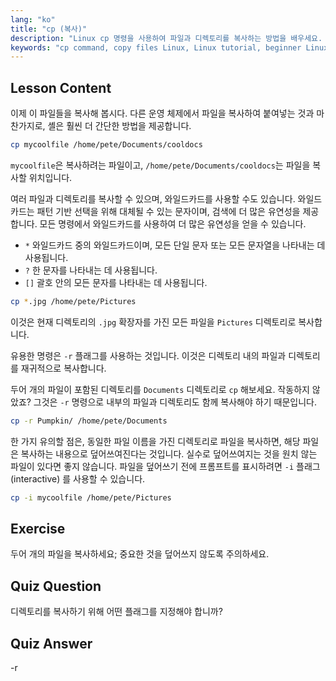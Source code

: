 ```yaml
---
lang: "ko"
title: "cp (복사)"
description: "Linux cp 명령을 사용하여 파일과 디렉토리를 복사하는 방법을 배우세요. -r 및 와일드카드와 같은 옵션을 이해하세요. 오늘 Linux 여정을 시작하세요!"
keywords: "cp command, copy files Linux, Linux tutorial, beginner Linux, cp -r, Linux wildcards, Linux guide"
---
```


## Lesson Content

이제 이 파일들을 복사해 봅시다. 다른 운영 체제에서 파일을 복사하여 붙여넣는 것과 마찬가지로, 셸은 훨씬 더 간단한 방법을 제공합니다.

```bash
cp mycoolfile /home/pete/Documents/cooldocs
```

`mycoolfile`은 복사하려는 파일이고, `/home/pete/Documents/cooldocs`는 파일을 복사할 위치입니다.

여러 파일과 디렉토리를 복사할 수 있으며, 와일드카드를 사용할 수도 있습니다. 와일드카드는 패턴 기반 선택을 위해 대체될 수 있는 문자이며, 검색에 더 많은 유연성을 제공합니다. 모든 명령에서 와일드카드를 사용하여 더 많은 유연성을 얻을 수 있습니다.

- `*` 와일드카드 중의 와일드카드이며, 모든 단일 문자 또는 모든 문자열을 나타내는 데 사용됩니다.
- `?` 한 문자를 나타내는 데 사용됩니다.
- `[]` 괄호 안의 모든 문자를 나타내는 데 사용됩니다.

```bash
cp *.jpg /home/pete/Pictures
```

이것은 현재 디렉토리의 `.jpg` 확장자를 가진 모든 파일을 `Pictures` 디렉토리로 복사합니다.

유용한 명령은 `-r` 플래그를 사용하는 것입니다. 이것은 디렉토리 내의 파일과 디렉토리를 재귀적으로 복사합니다.

두어 개의 파일이 포함된 디렉토리를 `Documents` 디렉토리로 `cp` 해보세요. 작동하지 않았죠? 그것은 `-r` 명령으로 내부의 파일과 디렉토리도 함께 복사해야 하기 때문입니다.

```bash
cp -r Pumpkin/ /home/pete/Documents
```

한 가지 유의할 점은, 동일한 파일 이름을 가진 디렉토리로 파일을 복사하면, 해당 파일은 복사하는 내용으로 덮어쓰여진다는 것입니다. 실수로 덮어쓰여지는 것을 원치 않는 파일이 있다면 좋지 않습니다. 파일을 덮어쓰기 전에 프롬프트를 표시하려면 `-i` 플래그 (interactive) 를 사용할 수 있습니다.

```bash
cp -i mycoolfile /home/pete/Pictures
```

## Exercise

두어 개의 파일을 복사하세요; 중요한 것을 덮어쓰지 않도록 주의하세요.

## Quiz Question

디렉토리를 복사하기 위해 어떤 플래그를 지정해야 합니까?

## Quiz Answer

-r
